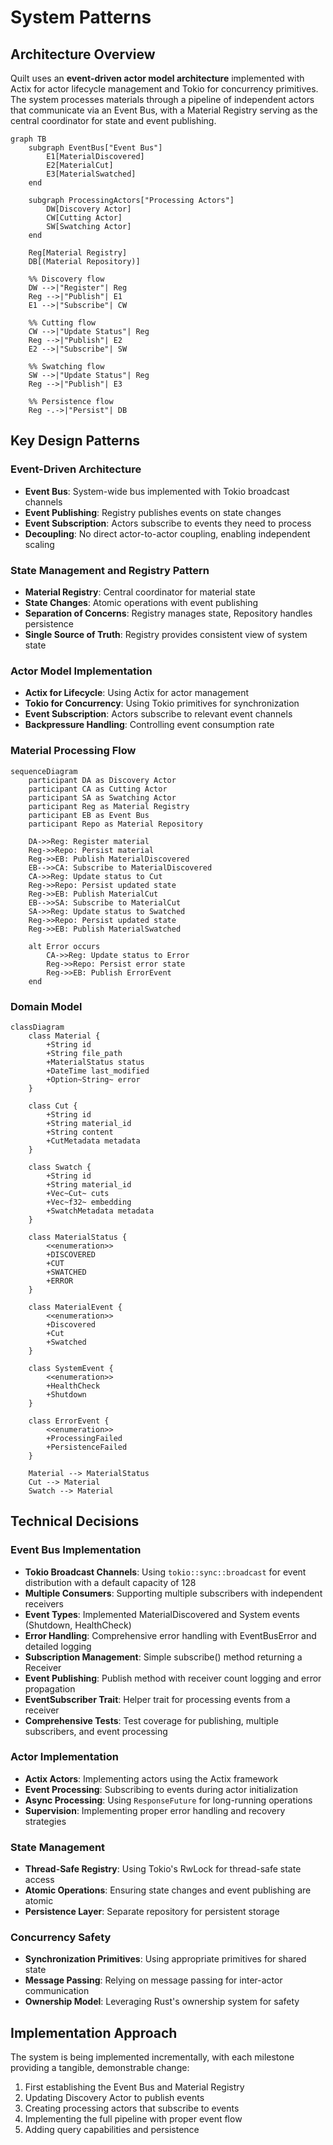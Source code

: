 # System Patterns

## Architecture Overview

Quilt uses an **event-driven actor model architecture** implemented with Actix for actor lifecycle management and Tokio for concurrency primitives. The system processes materials through a pipeline of independent actors that communicate via an Event Bus, with a Material Registry serving as the central coordinator for state and event publishing.

```mermaid
graph TB
    subgraph EventBus["Event Bus"]
        E1[MaterialDiscovered]
        E2[MaterialCut]
        E3[MaterialSwatched]
    end

    subgraph ProcessingActors["Processing Actors"]
        DW[Discovery Actor]
        CW[Cutting Actor]
        SW[Swatching Actor]
    end

    Reg[Material Registry]
    DB[(Material Repository)]

    %% Discovery flow
    DW -->|"Register"| Reg
    Reg -->|"Publish"| E1
    E1 -->|"Subscribe"| CW

    %% Cutting flow
    CW -->|"Update Status"| Reg
    Reg -->|"Publish"| E2
    E2 -->|"Subscribe"| SW

    %% Swatching flow
    SW -->|"Update Status"| Reg
    Reg -->|"Publish"| E3

    %% Persistence flow
    Reg -.->|"Persist"| DB
```

## Key Design Patterns

### Event-Driven Architecture

- **Event Bus**: System-wide bus implemented with Tokio broadcast channels
- **Event Publishing**: Registry publishes events on state changes
- **Event Subscription**: Actors subscribe to events they need to process
- **Decoupling**: No direct actor-to-actor coupling, enabling independent scaling

### State Management and Registry Pattern

- **Material Registry**: Central coordinator for material state
- **State Changes**: Atomic operations with event publishing
- **Separation of Concerns**: Registry manages state, Repository handles persistence
- **Single Source of Truth**: Registry provides consistent view of system state

### Actor Model Implementation

- **Actix for Lifecycle**: Using Actix for actor management
- **Tokio for Concurrency**: Using Tokio primitives for synchronization
- **Event Subscription**: Actors subscribe to relevant event channels
- **Backpressure Handling**: Controlling event consumption rate

### Material Processing Flow

```mermaid
sequenceDiagram
    participant DA as Discovery Actor
    participant CA as Cutting Actor
    participant SA as Swatching Actor
    participant Reg as Material Registry
    participant EB as Event Bus
    participant Repo as Material Repository

    DA->>Reg: Register material
    Reg->>Repo: Persist material
    Reg->>EB: Publish MaterialDiscovered
    EB-->>CA: Subscribe to MaterialDiscovered
    CA->>Reg: Update status to Cut
    Reg->>Repo: Persist updated state
    Reg->>EB: Publish MaterialCut
    EB-->>SA: Subscribe to MaterialCut
    SA->>Reg: Update status to Swatched
    Reg->>Repo: Persist updated state
    Reg->>EB: Publish MaterialSwatched

    alt Error occurs
        CA->>Reg: Update status to Error
        Reg->>Repo: Persist error state
        Reg->>EB: Publish ErrorEvent
    end
```

### Domain Model

```mermaid
classDiagram
    class Material {
        +String id
        +String file_path
        +MaterialStatus status
        +DateTime last_modified
        +Option~String~ error
    }

    class Cut {
        +String id
        +String material_id
        +String content
        +CutMetadata metadata
    }

    class Swatch {
        +String id
        +String material_id
        +Vec~Cut~ cuts
        +Vec~f32~ embedding
        +SwatchMetadata metadata
    }

    class MaterialStatus {
        <<enumeration>>
        +DISCOVERED
        +CUT
        +SWATCHED
        +ERROR
    }

    class MaterialEvent {
        <<enumeration>>
        +Discovered
        +Cut
        +Swatched
    }

    class SystemEvent {
        <<enumeration>>
        +HealthCheck
        +Shutdown
    }

    class ErrorEvent {
        <<enumeration>>
        +ProcessingFailed
        +PersistenceFailed
    }

    Material --> MaterialStatus
    Cut --> Material
    Swatch --> Material
```

## Technical Decisions

### Event Bus Implementation

- **Tokio Broadcast Channels**: Using `tokio::sync::broadcast` for event distribution with a default capacity of 128
- **Multiple Consumers**: Supporting multiple subscribers with independent receivers
- **Event Types**: Implemented MaterialDiscovered and System events (Shutdown, HealthCheck)
- **Error Handling**: Comprehensive error handling with EventBusError and detailed logging
- **Subscription Management**: Simple subscribe() method returning a Receiver
- **Event Publishing**: Publish method with receiver count logging and error propagation
- **EventSubscriber Trait**: Helper trait for processing events from a receiver
- **Comprehensive Tests**: Test coverage for publishing, multiple subscribers, and event processing

### Actor Implementation

- **Actix Actors**: Implementing actors using the Actix framework
- **Event Processing**: Subscribing to events during actor initialization
- **Async Processing**: Using `ResponseFuture` for long-running operations
- **Supervision**: Implementing proper error handling and recovery strategies

### State Management

- **Thread-Safe Registry**: Using Tokio's RwLock for thread-safe state access
- **Atomic Operations**: Ensuring state changes and event publishing are atomic
- **Persistence Layer**: Separate repository for persistent storage

### Concurrency Safety

- **Synchronization Primitives**: Using appropriate primitives for shared state
- **Message Passing**: Relying on message passing for inter-actor communication
- **Ownership Model**: Leveraging Rust's ownership system for safety

## Implementation Approach

The system is being implemented incrementally, with each milestone providing a tangible, demonstrable change:

1. First establishing the Event Bus and Material Registry
2. Updating Discovery Actor to publish events
3. Creating processing actors that subscribe to events
4. Implementing the full pipeline with proper event flow
5. Adding query capabilities and persistence
